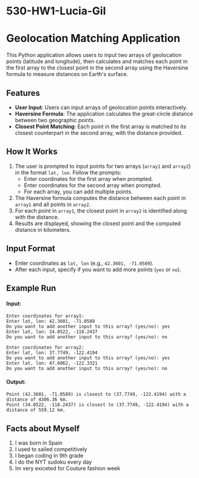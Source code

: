 # 530-HW1-Lucia-Gil

# Geolocation Matching Application

This Python application allows users to input two arrays of geolocation points (latitude and longitude), then calculates and matches each point in the first array to the closest point in the second array using the Haversine formula to measure distances on Earth's surface.

## Features

- **User Input**: Users can input arrays of geolocation points interactively.
- **Haversine Formula**: The application calculates the great-circle distance between two geographic points.
- **Closest Point Matching**: Each point in the first array is matched to its closest counterpart in the second array, with the distance provided.

## How It Works

1. The user is prompted to input points for two arrays (`array1` and `array2`) in the format `lat, lon`.
   Follow the prompts:
   - Enter coordinates for the first array when prompted.
   - Enter coordinates for the second array when prompted.
   - For each array, you can add multiple points.
3. The Haversine formula computes the distance between each point in `array1` and all points in `array2`.
4. For each point in `array1`, the closest point in `array2` is identified along with the distance.
5. Results are displayed, showing the closest point and the computed distance in kilometers.

## Input Format

- Enter coordinates as `lat, lon` (e.g., `42.3601, -71.0589`).
- After each input, specify if you want to add more points (`yes` or `no`).

## Example Run

#### Input:

```
Enter coordinates for array1:
Enter lat, lon: 42.3601, -71.0589
Do you want to add another input to this array? (yes/no): yes
Enter lat, lon: 34.0522, -118.2437
Do you want to add another input to this array? (yes/no): no

Enter coordinates for array2:
Enter lat, lon: 37.7749, -122.4194
Do you want to add another input to this array? (yes/no): yes
Enter lat, lon: 47.6062, -122.3321
Do you want to add another input to this array? (yes/no): no
```

#### Output:

```
Point (42.3601, -71.0589) is closest to (37.7749, -122.4194) with a distance of 4306.36 km.
Point (34.0522, -118.2437) is closest to (37.7749, -122.4194) with a distance of 559.12 km.
```

## Facts about Myself
1. I was born in Spain
2. I used to sailed competitively
3. I began coding in 9th grade
4. I do the NYT sudoku every day
5. Im very exiceted for Couture fashion week
